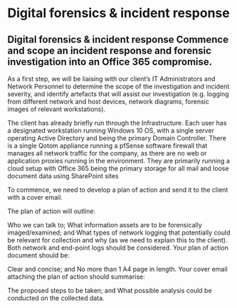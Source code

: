 # Digital forensics & incident response
## Digital forensics &amp; incident response Commence and scope an incident response and forensic investigation into an Office 365 compromise.

As a first step, we will be liaising with our client’s IT Administrators and Network Personnel to determine the scope of the investigation and incident severity, and identify artefacts that will assist our investigation (e.g. logging from different network and host devices, network diagrams, forensic images of relevant workstations).

The client has already briefly run through the Infrastructure. Each user has a designated workstation running Windows 10 OS, with a single server operating Active Directory and being the primary Domain Controller. There is a single Qotom appliance running a pfSense software firewall that manages all network traffic for the company, as there are no web or application proxies running in the environment. They are primarily running a cloud setup with Office 365 being the primary storage for all mail and loose document data using SharePoint sites

To commence, we need to develop a plan of action and send it to the client with a cover email. 

The plan of action will outline:

Who we can talk to;
What information assets are to be forensically imaged/examined; and
What types of network logging that potentially could be relevant for collection and why (as we need to explain this to the client). Both network and end-point logs should be considered.
Your plan of action document should be:

Clear and concise; and 
No more than 1 A4 page in length. 
Your cover email attaching the plan of action should summarise:

The proposed steps to be taken; and 
What possible analysis could be conducted on the collected data.
